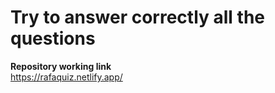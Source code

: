 # Try to answer correctly all the questions  

**Repository working link**  
https://rafaquiz.netlify.app/

